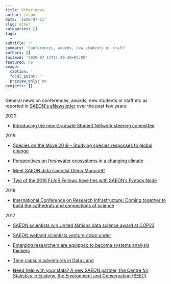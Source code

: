 ```yaml
---
title: Other news
author: jasper
date: '2020-07-11'
slug: other
categories: []
tags:
  - 
subtitle: ''
summary: 'Conferences, awards, new students or staff'
authors: []
lastmod: '2020-07-11T21:40:30+02:00'
featured: no
image:
  caption: ''
  focal_point: ''
  preview_only: no
projects: []
---
```


General news on conferences, awards, new students or staff etc as reported in [SAEON's eNewsletter](https://enews.saeon.ac.za/) over the past few years:

2020

* [Introducing the new Graduate Student Network steering committee](https://enews.saeon.ac.za/issue-02-2020/new-graduate-student-network-steering-committee/)


2019

* [Species on the Move 2019 – Studying species responses to global change](http://www.saeon.ac.za/enewsletter/archives/2019/october2019/doc10)

* [Perspectives on freshwater ecosystems in a changing climate](http://www.saeon.ac.za/enewsletter/archives/2019/october2019/doc09)

* [Meet SAEON data scientist Glenn Moncrieff](http://www.saeon.ac.za/enewsletter/archives/2019/october2019/doc06)

* [Two of the 2019 FLAIR Fellows have ties with SAEON’s Fynbos Node](http://www.saeon.ac.za/enewsletter/archives/2019/april2019/doc14)


2018

* [International Conference on Research Infrastructure: Coming together to build the cathedrals and connections of science](http://www.saeon.ac.za/enewsletter/archives/2018/october2018/doc02)


2017

* [SAEON scientists win United Nations data science award at COP23](http://www.saeon.ac.za/enewsletter/archives/2017/december2017/doc01)

* [SAEON wetland scientists venture down under](http://www.saeon.ac.za/enewsletter/archives/2017/october2017/doc04)

* [Emerging researchers are equipped to become systems analysis thinkers](http://www.saeon.ac.za/enewsletter/archives/2017/october2017/doc10)

* [Time capsule adventures in Data Land](http://www.saeon.ac.za/enewsletter/archives/2017/august2017/doc04)

* [Need help with your stats? A new SAEON partner, the Centre for Statistics in Ecology, the Environment and Conservation (SEEC)](http://www.saeon.ac.za/enewsletter/archives/2017/june2017/doc09)
